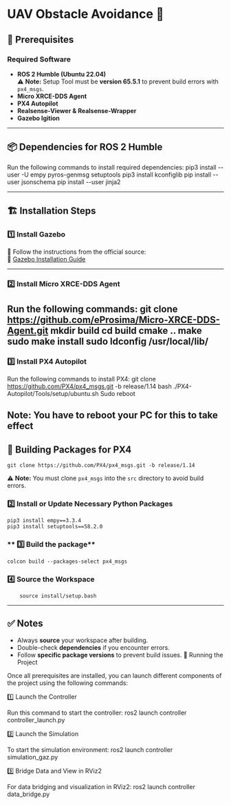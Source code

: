 # UAV Obstacle Avoidance 🚀

## 📌 Prerequisites

### **Required Software**

- **ROS 2 Humble (Ubuntu 22.04)**\
  ⚠ **Note:** Setup Tool must be **version 65.5.1** to prevent build errors with `px4_msgs`.
- **Micro XRCE-DDS Agent**
- **PX4 Autopilot**
- **Realsense-Viewer & Realsense-Wrapper**
- **Gazebo Igition**

---

## 📦 Dependencies for ROS 2 Humble

Run the following commands to install required dependencies:
    pip3 install --user -U empy pyros-genmsg setuptools
    pip3 install kconfiglib
    pip install --user jsonschema
    pip install --user jinja2

---

## 🏗 Installation Steps

### **1️⃣ Install Gazebo**

📌 Follow the instructions from the official source:\
🔗 [Gazebo Installation Guide](https://gazebosim.org/docs/fortress/install_ubuntu_src/)

---

### **2️⃣ Install Micro XRCE-DDS Agent**

Run the following commands:
    git clone https://github.com/eProsima/Micro-XRCE-DDS-Agent.git
    mkdir build
    cd build
    cmake ..
    make
    sudo make install 
    sudo ldconfig /usr/local/lib/
---

### **3️⃣ Install PX4 Autopilot**

Run the following commands to install PX4:
    git clone https://github.com/PX4/px4_msgs.git -b release/1.14
    bash ./PX4-Autopilot/Tools/setup/ubuntu.sh
    Sudo reboot  

**Note:** You have to reboot your PC for this to take effect
---

## 🚀 Building Packages for PX4

    git clone https://github.com/PX4/px4_msgs.git -b release/1.14
⚠ **Note:** You must clone `px4_msgs` into the `src` directory to avoid build errors.


### **2️⃣ Install or Update Necessary Python Packages**
    pip3 install empy==3.3.4
    pip3 install setuptools==58.2.0 
### ** 3️⃣ Build the package**
    colcon build --packages-select px4_msgs

### **4️⃣ Source the Workspace**
        source install/setup.bash

---
## ✅ Notes

- Always **source** your workspace after building.
- Double-check **dependencies** if you encounter errors.
- Follow **specific package versions** to prevent build issues.
🚀 Running the Project

Once all prerequisites are installed, you can launch different components of the project using the following commands:

1️⃣ Launch the Controller

Run this command to start the controller: 
    ros2 launch controller controller_launch.py 


2️⃣ Launch the Simulation

To start the simulation environment: 
    ros2 launch controller simulation_gaz.py 

3️⃣ Bridge Data and View in RViz2

For data bridging and visualization in RViz2: 
    ros2 launch controller data_bridge.py





